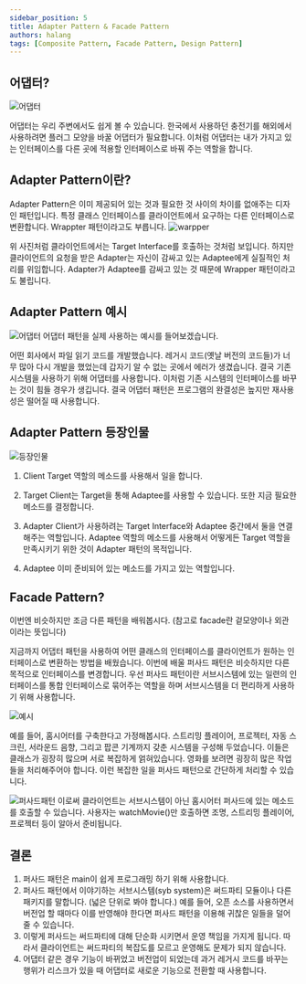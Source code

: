```yaml
---
sidebar_position: 5
title: Adapter Pattern & Facade Pattern
authors: halang
tags: [Composite Pattern, Facade Pattern, Design Pattern]
---
```


## 어댑터?

![어댑터](https://velog.velcdn.com/images/lhr4884/post/ad04d990-9093-487b-9faa-95d7305555e2/image.png)

어댑터는 우리 주변에서도 쉽게 볼 수 있습니다. 한국에서 사용하던 충전기를 해외에서 사용하려면 플러그 모양을 바꿀 어댑터가 필요합니다. 이처럼 어댑터는 내가 가지고 있는 인터페이스를 다른 곳에 적용할 인터페이스로 바꿔 주는 역할을 합니다.

## Adapter Pattern이란?

Adapter Pattern은 이미 제공되어 있는 것과 필요한 것 사이의 차이를 없애주는 디자인 패턴입니다. 특정 클래스 인터페이스를 클라이언트에서 요구하는 다른 인터페이스로 변환합니다. Wrappter 패턴이라고도 부릅니다.
![warpper](https://velog.velcdn.com/images/lhr4884/post/de96d74e-141b-4fc9-8cb9-91ef1e832054/image.png)

위 사진처럼 클라이언트에서는 Target Interface를 호출하는 것처럼 보입니다. 하지만 클라이언트의 요청을 받은 Adapter는 자신이 감싸고 있는 Adaptee에게 실질적인 처리를 위임합니다. Adapter가 Adaptee를 감싸고 있는 것 때문에 Wrapper 패턴이라고도 불립니다.

## Adapter Pattern 예시

![어댑터](https://velog.velcdn.com/images/lhr4884/post/314604ef-8789-4c54-8171-b0069b2fdd9a/image.png)
어댑터 패턴을 실제 사용하는 예시를 들어보겠습니다.

어떤 회사에서 파일 읽기 코드를 개발했습니다. 레거시 코드(옛날 버전의 코드들)가 너무 많아 다시 개발을 했었는데 갑자기 알 수 없는 곳에서 에러가 생겼습니다. 결국 기존 시스템을 사용하기 위해 어댑터를 사용합니다. 이처럼 기존 시스템의 인터페이스를 바꾸는 것이 힘들 경우가 생깁니다. 결국 어댑터 패턴은 프로그램의 완결성은 높지만 재사용성은 떨어질 때 사용합니다.

## Adapter Pattern 등장인물

![등장인물](https://velog.velcdn.com/images/lhr4884/post/b16dac96-ce26-433a-9df5-96f3cb97cae7/image.png)

1. Client
   Target 역할의 메소드를 사용해서 일을 합니다.

2. Target
   Client는 Target을 통해 Adaptee를 사용할 수 있습니다. 또한 지금 필요한 메소드를 결정합니다.

3. Adapter
   Client가 사용하려는 Target Interface와 Adaptee 중간에서 둘을 연결해주는 역할입니다.
   Adaptee 역할의 메소드를 사용해서 어떻게든 Target 역할을 만족시키기 위한 것이 Adapter 패턴의 목적입니다.

4. Adaptee
   이미 준비되어 있는 메소드를 가지고 있는 역할입니다.

## Facade Pattern?

이번엔 비슷하지만 조금 다른 패턴을 배워봅시다. (참고로 facade란 겉모양이나 외관 이라는 뜻입니다)

지금까지 어댑터 패턴을 사용하여 어떤 클래스의 인터페이스를 클라이언트가 원하는 인터페이스로 변환하는 방법을 배웠습니다. 이번에 배울 퍼사드 패턴은 비슷하지만 다른 목적으로 인터페이스를 변경합니다.
우선 퍼사드 패턴이란 서브시스템에 있는 일련의 인터페이스를 통합 인터페이스로 묶어주는 역할을 하며 서브시스템을 더 편리하게 사용하기 위해 사용합니다.

![예시](https://velog.velcdn.com/images/lhr4884/post/836490f8-7c71-4a5c-aeb8-203fac8a8b9e/image.png)

예를 들어, 홈시어터를 구축한다고 가정해봅시다. 스트리밍 플레이어, 프로젝터, 자동 스크린, 서라운드 음향, 그리고 팝콘 기계까지 갖춘 시스템을 구성해 두었습니다. 이들은 클래스가 굉장히 많으며 서로 복잡하게 얽혀있습니다. 영화를 보려면 굉장히 많은 작업들을 처리해주어야 합니다. 이런 복잡한 일을 퍼사드 패턴으로 간단하게 처리할 수 있습니다.

![퍼사드패턴](https://velog.velcdn.com/images/lhr4884/post/b5ba9cdf-4ce6-4b10-afbe-4c15f74a47b2/image.png)
이로써 클라이언트는 서브시스템이 아닌 홈시어터 퍼사드에 있는 메소드를 호출할 수 있습니다.
사용자는 watchMovie()만 호출하면 조명, 스트리밍 플레이어, 프로젝터 등이 알아서 준비됩니다.

## 결론

1. 퍼사드 패턴은 main이 쉽게 프로그래밍 하기 위해 사용합니다.
2. 퍼사드 패턴에서 이야기하는 서브시스템(syb system)은 써드파티 모듈이나 다른 패키지를 말합니다. (넓은 단위로 봐야 합니다.) 예를 들어, 오픈 소스를 사용하면서 버전업 할 때마다 이를 반영해야 한다면 퍼사드 패턴을 이용해 귀찮은 일들을 덜어줄 수 있습니다.
3. 이렇게 퍼사드는 써드파티에 대해 단순화 시키면서 운영 책임을 가지게 됩니다. 따라서 클라이언트는 써드파티의 복잡도를 모르고 운영해도 문제가 되지 않습니다.
4. 어댑터 같은 경우 기능이 바뀌었고 버전업이 되었는데 과거 레거시 코드를 바꾸는 행위가 리스크가 있을 때 어댑터로 새로운 기능으로 전환할 때 사용합니다.
